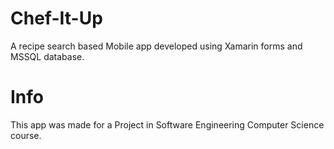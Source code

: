 # Chef-It-Up
A recipe search based Mobile app developed using Xamarin forms and MSSQL database.

# Info
This app was made for a Project in Software Engineering  Computer Science course. 
